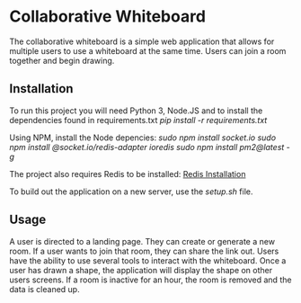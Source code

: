 # Collaborative Whiteboard
The collaborative whiteboard is a simple web application that allows for multiple users to use a whiteboard at the same time.
Users can join a room together and begin drawing.

## Installation
To run this project you will need Python 3, Node.JS and to install the dependencies found in requirements.txt
*pip install -r requirements.txt*

Using NPM, install the Node depencies:
*sudo npm install socket.io*
*sudo npm install @socket.io/redis-adapter ioredis*
*sudo npm install pm2@latest -g*

The project also requires Redis to be installed:
[Redis Installation](https://redis.io/docs/getting-started/installation/)

To build out the application on a new server, use the *setup.sh* file.

## Usage
A user is directed to a landing page. They can create or generate a new room. If a user wants to join that room, they can share the link out. Users have the ability to use several tools to interact with the whiteboard. Once a user has drawn a shape, the application will display the shape on other users screens. If a room is inactive for an hour, the room is removed and the data is cleaned up.
